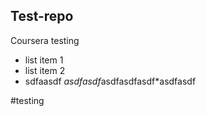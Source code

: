 ## Test-repo
Coursera testing

* list item 1
* list item 2
* sdfaasdf
*asdfasdf*asdfasdfasdf*asdfasdf


#testing
